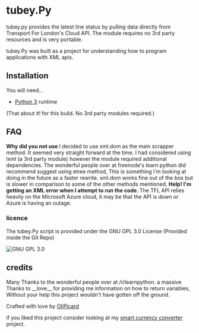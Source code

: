 <h1>tubey.Py</h1>
tubey.py provides the latest line status by pulling data directly from Transport For London's Cloud API. The module requires no 3rd party resources and is very portable.

tubey.Py was built as a project for understanding how to program applications with XML apis.

<h2> Installation </h2>
You will need...

* [Python 3](http://python.org) runtime

(That about it! for this build. No 3rd party modules required.)


<h2>FAQ</h2>
<b> Why did you not use <insert 3rd party module here/> </b>
I decided to use xml.dom as the main scrapper method. It seemed very straight forward at the time. I had considered using lxml (a 3rd party module) however the module required additional dependencies. The wonderful people over at freenode's learn python did recommend suggest using etree method, This is something i'm looking at doing in the future as a faster rewrite. xml.dom works fine out of the box but is slower in comparison to some of the other methods mentioned.
<b> Help! I'm getting an XML error when I attempt to run the code. </b>
The TFL API relies heavily on the Microsoft Azure cloud, it may be that the API is down or Azure is having an outage.

<h3>licence</h3>
The tubey.Py script is provided under the GNU GPL 3.0 License (Provided inside the Git Repo)

![GNU GPL 3.0](http://www.gnu.org/graphics/gplv3-127x51.png)

<h2>credits</h2>
Many Thanks to the wonderful people over at /r/learnpython.
a massive Thanks to __love__ for providing me information on how to return variables, Without your help this project wouldn't have gotten off the ground.

Crafted with love by [OliPicard](https://olipicard.com)

if you liked this project consider looking at my [smart currency converter](https://github.com/OliPicard/smartcurrencyconvert.py) project.
